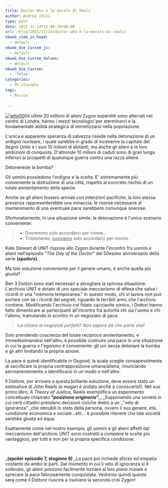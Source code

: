 ```yaml
---
title: Doctor Who e la morale di Rawls
author: Andrea Idini
type: post
date: 2015-11-14T15:08:28+00:00
url: /blog/2015/11/14/doctor-who-e-la-morale-di-rawls/
nkweb_code_in_head:
  - default
nkweb_Use_Custom_js:
  - default
nkweb_Use_Custom_Values:
  - default
nkweb_Use_Custom:
  - 'false'
categories:
  - Ph.ilosophy
tags:
  - Morale

---
```

<a href="/wp-content/uploads/2015/11/who50.jpg" rel="lightbox[2110]"><img class="alignright size-medium wp-image-2141" src="/wp-content/uploads/2015/11/who50-300x169.jpg" alt="who50" width="300" height="169" srcset="http://www.phme.it/wp-content/uploads/2015/11/who50-300x169.jpg 300w, http://www.phme.it/wp-content/uploads/2015/11/who50.jpg 608w" sizes="(max-width: 300px) 100vw, 300px" /></a>Gli ultimi 20 millioni di alieni Zygon superstiti sono atterrati nel centro di Londra, hanno i mezzi tecnologici per sterminarci e la fondamentale abilità strategica di mimetizzarsi nella popolazione.

L'unica e apparente speranza di salvezza risiede nella detonazione di un ordigno nucleare, i quale sarebbe in grado di incenerire la capitale del Regno Unito e i suoi 10 milioni di abitanti, ma anche gli alieni e le loro ambizioni di conquista. D'altronde 10 milioni di caduti sono di gran lunga inferiori ai prospetti di qualunque guerra contro una razza aliena.

Detonereste la bomba?

<!--more-->

Gli uomini possiedono l'ordigno e la scelta. E' estremamente più conveniente la distruzione di una città, rispetto al concreto rischio di un totale annientamento della specie.

Anche se gli alieni fossero arrivati con intenzioni pacifiche, la loro stessa presenza rappresenterebbe una minaccia; le risorse necessarie al mantenimento di una eventuale pace sarebbero comunque onerose.

Sfortunatamente, in una situazione simile, la detonazione è l'unico scenario conveniente:

> - Dovremmo solo accordarci per vivere...  
> - Tristemente, <span style="text-decoration: underline">possiamo</span> solo accordarci per morire.

Kate Stewart di UNIT rispose allo Zygon durante l'incontro fra uomini e alieni nell'episodio "_The Day of the Doctor_" del 50esimo anniversario della serie **(_spoilers_).**

Ma tale soluzione _conveniente_ per il genere umano, è anche quella più _giusta_?

Ben 3 Dottori sono stati necessari a sbrogliare la spinosa situazione. L'archivio UNIT è dotato di uno speciale meccanismo di difesa che salva i ricordi in una "memoria temporanea." In questo modo, chi vi lavora non può portare con sè i ricordi dei segreti, riguardo le terribili armi, che l'archivio contiene. Modificando l'archivio col fidato cacciavite sonico, i Dottori hanno fatto dimenticare ai partecipanti all'incontro fra autorità chi sia l'uomo e chi l'alieno, tramutando lo scontro in un negoziato di pace.

> _La chiave ai negoziati perfetti? Non sapere da che parte stai!_

Solo prendendo coscienza del totale reciproco annientamento, e immedesimandosi nell'altro, è possibile costruire una pace in una situazione in cui la guerra o l'egoismo è conveniente: gli uni senza detonare la bomba e gli altri limitando la propria azione.

La pace è quindi identificabile in Osgood, la quale sceglie consapevolmente di sacrificare la propria contrapposizione umana/aliena, rinunciando permanentemente a identificarsi in un modo o nell'altro.

Il Dottore, per arrivare a questa brillante soluzione, deve essere stato un estimatore di John Rawls (e magari è andato anche a conoscerlo!). Nel suo primo libro, _A Theory of Justice_, Rawls esemplifica un esperimento concettuale chiamato **_"posizione originaria"._**_ _Supponendo una società in cui certi cittadini prendano decisioni civiche dietro a un _"velo di ignoranza" _che obnubili lo stato della persona, ovvero il suo genere, età, condizione economica e sociale...etc... è possibile ritenere che tale società sarebbe giusta ed equa.

Esattamente come nel nostro esempio, gli uomini e gli alieni affetti dal meccanismo dell'archivio UNIT sono costretti a compiere le scelte più vantaggiosi, per tutti e non per la propria specifica condizione.

&nbsp;

_**(spoiler episodio 7, stagione 9)** _La pace poi richiede sforzo ed empatia costante da ambo le parti. Dal momento in cui il velo di ignoranza si è sollevato, gli alieni possono facilmente tornare al loro piano iniziale e sprecare la pace faticosamente conquistata. Vedremo quindi questa sera come il Dottore riuscirà a risolvere la seconda crisi Zygon!
